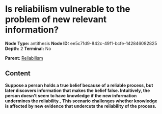 # Is reliabilism vulnerable to the problem of new relevant information?

**Node Type:** antithesis
**Node ID:** ee5c71d9-842c-49f1-bcfe-142846082825
**Depth:** 2
**Terminal:** No

**Parent:** [Reliabilism](reliabilism.md)

## Content

**Suppose a person holds a true belief because of a reliable process, but later discovers information that makes the belief false. Intuitively, the person doesn't seem to have knowledge if the new information undermines the reliability.**, **This scenario challenges whether knowledge is affected by new evidence that undercuts the reliability of the process.**
